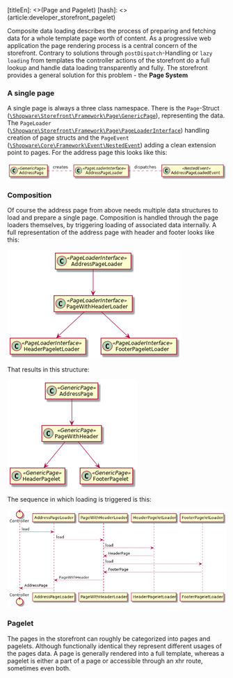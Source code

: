 [titleEn]: <>(Page and Pagelet)
[hash]: <>(article:developer_storefront_pagelet)

Composite data loading describes the process of preparing and fetching data for a whole template page worth of content. 
As a progressive web application the page rendering process is a central concern of the storefront. 
Contrary to solutions through `postDispatch`-Handling or `lazy loading`  from templates the controller actions 
of the storefront do a full lookup and handle data loading transparently and fully. 
The storefront provides a general solution for this problem - the **Page System**

### A single page

A single page is always a three class namespace. There is the `Page`-Struct 
([`\Shopware\Storefront\Framework\Page\GenericPage`](https://github.com/shopware/platform/blob/master/src/Storefront/Framework/Page/GenericPage.php)), 
representing the data. The `PageLoader` 
([`\Shopware\Storefront\Framework\Page\PageLoaderInterface`](https://github.com/shopware/platform/blob/master/src/Storefront/Framework/Page/PageLoaderInterface.php)) 
handling creation of page structs and the `PageEvent` 
([`\Shopware\Core\Framework\Event\NestedEvent`](https://github.com/shopware/platform/blob/master/src/Core/Framework/Event/NestedEvent.php)) 
adding a clean extension point to pages. For the address page this looks like this:

![page classes](./img/page-class.png)

### Composition

Of course the address page from above needs multiple data structures to load and prepare a single page. 
Composition is handled through the page loaders themselves, by triggering loading of associated data internally. 
A full representation of the address page with header and footer looks like this:

![page loader classes](./img/page-loader-classes.png)

That results in this structure:

![page classes](./img/page-classes.png)

The sequence in which loading is triggered is this:

![page load sequence](./img/page-load-sequence.png)

### Pagelet

The pages in the storefront can roughly be categorized into pages and pagelets. Although functionally identical 
they represent different usages of the pages data. A page is generally rendered into a full template, 
whereas a pagelet is either a part of a page or accessible through an xhr route, sometimes even both. 

